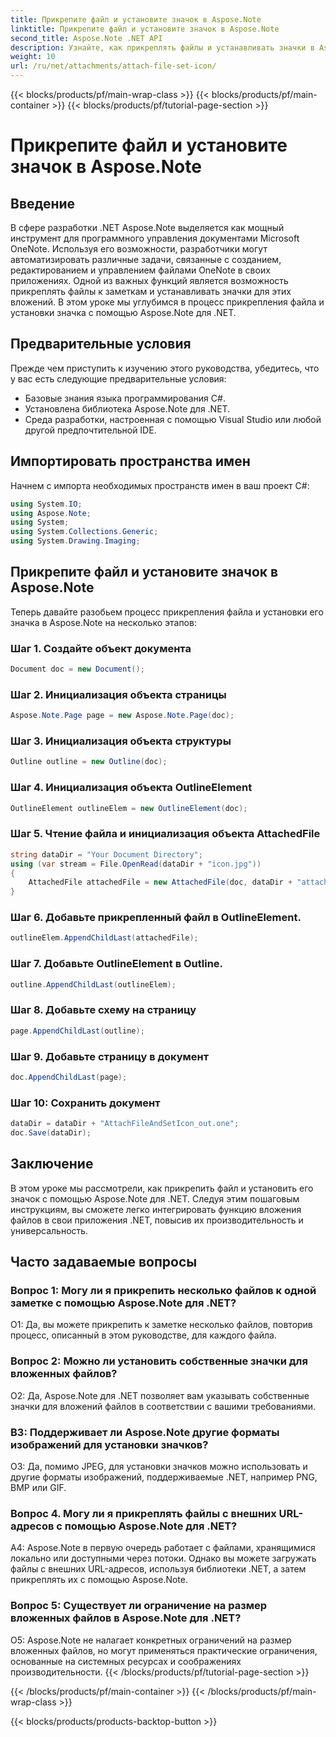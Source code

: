 ```yaml
---
title: Прикрепите файл и установите значок в Aspose.Note
linktitle: Прикрепите файл и установите значок в Aspose.Note
second_title: Aspose.Note .NET API
description: Узнайте, как прикреплять файлы и устанавливать значки в Aspose.Note для .NET. Улучшите свои приложения .NET с помощью этого пошагового руководства.
weight: 10
url: /ru/net/attachments/attach-file-set-icon/
---
```


{{< blocks/products/pf/main-wrap-class >}}
{{< blocks/products/pf/main-container >}}
{{< blocks/products/pf/tutorial-page-section >}}

# Прикрепите файл и установите значок в Aspose.Note

## Введение

В сфере разработки .NET Aspose.Note выделяется как мощный инструмент для программного управления документами Microsoft OneNote. Используя его возможности, разработчики могут автоматизировать различные задачи, связанные с созданием, редактированием и управлением файлами OneNote в своих приложениях. Одной из важных функций является возможность прикреплять файлы к заметкам и устанавливать значки для этих вложений. В этом уроке мы углубимся в процесс прикрепления файла и установки значка с помощью Aspose.Note для .NET.

## Предварительные условия

Прежде чем приступить к изучению этого руководства, убедитесь, что у вас есть следующие предварительные условия:

- Базовые знания языка программирования C#.
- Установлена библиотека Aspose.Note для .NET.
- Среда разработки, настроенная с помощью Visual Studio или любой другой предпочтительной IDE.

## Импортировать пространства имен

Начнем с импорта необходимых пространств имен в ваш проект C#:

```csharp
using System.IO;
using Aspose.Note;
using System;
using System.Collections.Generic;
using System.Drawing.Imaging;
```

## Прикрепите файл и установите значок в Aspose.Note

Теперь давайте разобьем процесс прикрепления файла и установки его значка в Aspose.Note на несколько этапов:

### Шаг 1. Создайте объект документа

```csharp
Document doc = new Document();
```

### Шаг 2. Инициализация объекта страницы

```csharp
Aspose.Note.Page page = new Aspose.Note.Page(doc);
```

### Шаг 3. Инициализация объекта структуры

```csharp
Outline outline = new Outline(doc);
```

### Шаг 4. Инициализация объекта OutlineElement

```csharp
OutlineElement outlineElem = new OutlineElement(doc);
```

### Шаг 5. Чтение файла и инициализация объекта AttachedFile

```csharp
string dataDir = "Your Document Directory";
using (var stream = File.OpenRead(dataDir + "icon.jpg"))
{
    AttachedFile attachedFile = new AttachedFile(doc, dataDir + "attachment.txt", stream, ImageFormat.Jpeg);
}
```

### Шаг 6. Добавьте прикрепленный файл в OutlineElement.

```csharp
outlineElem.AppendChildLast(attachedFile);
```

### Шаг 7. Добавьте OutlineElement в Outline.

```csharp
outline.AppendChildLast(outlineElem);
```

### Шаг 8. Добавьте схему на страницу

```csharp
page.AppendChildLast(outline);
```

### Шаг 9. Добавьте страницу в документ

```csharp
doc.AppendChildLast(page);
```

### Шаг 10: Сохранить документ

```csharp
dataDir = dataDir + "AttachFileAndSetIcon_out.one";
doc.Save(dataDir);
```

## Заключение

В этом уроке мы рассмотрели, как прикрепить файл и установить его значок с помощью Aspose.Note для .NET. Следуя этим пошаговым инструкциям, вы сможете легко интегрировать функцию вложения файлов в свои приложения .NET, повысив их производительность и универсальность.

## Часто задаваемые вопросы

### Вопрос 1: Могу ли я прикрепить несколько файлов к одной заметке с помощью Aspose.Note для .NET?

О1: Да, вы можете прикрепить к заметке несколько файлов, повторив процесс, описанный в этом руководстве, для каждого файла.

### Вопрос 2: Можно ли установить собственные значки для вложенных файлов?

О2: Да, Aspose.Note для .NET позволяет вам указывать собственные значки для вложений файлов в соответствии с вашими требованиями.

### В3: Поддерживает ли Aspose.Note другие форматы изображений для установки значков?

О3: Да, помимо JPEG, для установки значков можно использовать и другие форматы изображений, поддерживаемые .NET, например PNG, BMP или GIF.

### Вопрос 4. Могу ли я прикреплять файлы с внешних URL-адресов с помощью Aspose.Note для .NET?

A4: Aspose.Note в первую очередь работает с файлами, хранящимися локально или доступными через потоки. Однако вы можете загружать файлы с внешних URL-адресов, используя библиотеки .NET, а затем прикреплять их с помощью Aspose.Note.

### Вопрос 5: Существует ли ограничение на размер вложенных файлов в Aspose.Note для .NET?

О5: Aspose.Note не налагает конкретных ограничений на размер вложенных файлов, но могут применяться практические ограничения, основанные на системных ресурсах и соображениях производительности.
{{< /blocks/products/pf/tutorial-page-section >}}

{{< /blocks/products/pf/main-container >}}
{{< /blocks/products/pf/main-wrap-class >}}

{{< blocks/products/products-backtop-button >}}
